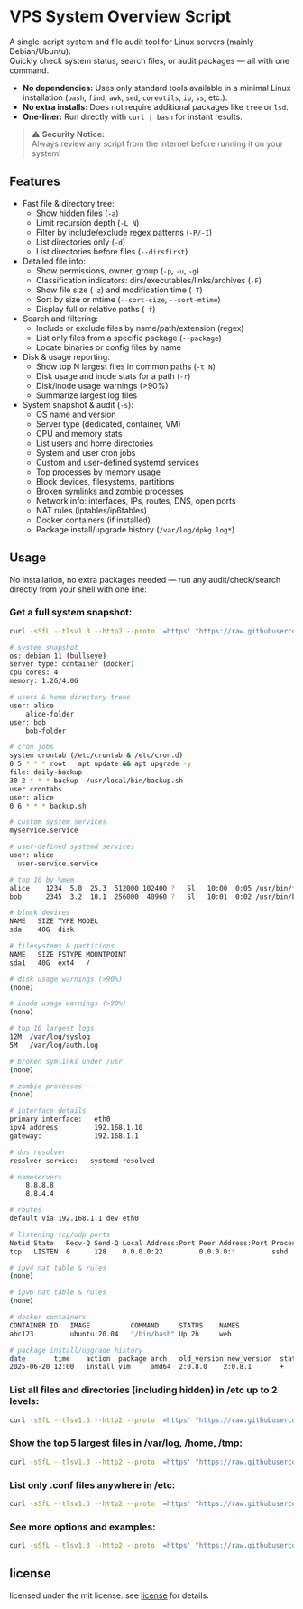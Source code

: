 # VPS System Overview Script

A single-script system and file audit tool for Linux servers (mainly Debian/Ubuntu).  
Quickly check system status, search files, or audit packages — all with one command.

- **No dependencies:** Uses only standard tools available in a minimal Linux installation (`bash`, `find`, `awk`, `sed`, `coreutils`, `ip`, `ss`, etc.).
- **No extra installs:** Does not require additional packages like `tree` or `lsd`.
- **One-liner:** Run directly with `curl | bash` for instant results.

> ⚠️ **Security Notice:**  
> Always review any script from the internet before running it on your system!


## Features

* Fast file & directory tree:
  * Show hidden files (`-a`)
  * Limit recursion depth (`-L N`)
  * Filter by include/exclude regex patterns (`-P/-I`)
  * List directories only (`-d`)
  * List directories before files (`--dirsfirst`)
* Detailed file info:
  * Show permissions, owner, group (`-p`, `-u`, `-g`)
  * Classification indicators: dirs/executables/links/archives (`-F`)
  * Show file size (`-z`) and modification time (`-T`)
  * Sort by size or mtime (`--sort-size`, `--sort-mtime`)
  * Display full or relative paths (`-f`)
* Search and filtering:
  * Include or exclude files by name/path/extension (regex)
  * List only files from a specific package (`--package`)
  * Locate binaries or config files by name
* Disk & usage reporting:
  * Show top N largest files in common paths (`-t N`)
  * Disk usage and inode stats for a path (`-r`)
  * Disk/inode usage warnings (>90%)
  * Summarize largest log files
* System snapshot & audit (`-s`):
  * OS name and version
  * Server type (dedicated, container, VM)
  * CPU and memory stats
  * List users and home directories
  * System and user cron jobs
  * Custom and user-defined systemd services
  * Top processes by memory usage
  * Block devices, filesystems, partitions
  * Broken symlinks and zombie processes
  * Network info: interfaces, IPs, routes, DNS, open ports
  * NAT rules (iptables/ip6tables)
  * Docker containers (if installed)
  * Package install/upgrade history (`/var/log/dpkg.log*`)

## Usage
No installation, no extra packages needed — run any audit/check/search directly from your shell with one line:

### Get a full system snapshot:
```bash
curl -sSfL --tlsv1.3 --http2 --proto '=https' "https://raw.githubusercontent.com/m0nokey/vps-inspector/main/vps-inspector.sh" | bash -s -- -s
```
```bash
# system snapshot
os: debian 11 (bullseye)
server type: container (docker)
cpu cores: 4
memory: 1.2G/4.0G

# users & home directory trees
user: alice
    alice-folder
user: bob
    bob-folder

# cron jobs
system crontab (/etc/crontab & /etc/cron.d)
0 5 * * * root   apt update && apt upgrade -y
file: daily-backup
30 2 * * * backup  /usr/local/bin/backup.sh
user crontabs
user: alice
0 6 * * * backup.sh

# custom system services
myservice.service

# user-defined systemd services
user: alice
  user-service.service

# top 10 by %mem
alice    1234  5.0  25.3  512000 102400 ?   Sl   10:00  0:05 /usr/bin/foo
bob      2345  3.2  10.1  256000  40960 ?   Sl   10:01  0:02 /usr/bin/bar

# block devices
NAME   SIZE TYPE MODEL
sda    40G  disk  

# filesystems & partitions
NAME   SIZE FSTYPE MOUNTPOINT
sda1   40G  ext4   /

# disk usage warnings (>90%)
(none)

# inode usage warnings (>90%)
(none)

# top 10 largest logs
12M  /var/log/syslog
5M   /var/log/auth.log

# broken symlinks under /usr
(none)

# zombie processes
(none)

# interface details
primary interface:   eth0
ipv4 address:        192.168.1.10
gateway:             192.168.1.1

# dns resolver
resolver service:   systemd-resolved

# nameservers
    8.8.8.8
    8.8.4.4

# routes
default via 192.168.1.1 dev eth0

# listening tcp/udp ports
Netid State   Recv-Q Send-Q Local Address:Port Peer Address:Port Process
tcp   LISTEN  0      128    0.0.0.0:22         0.0.0.0:*         sshd

# ipv4 nat table & rules
(none)

# ipv6 nat table & rules
(none)

# docker containers
CONTAINER ID   IMAGE          COMMAND     STATUS    NAMES
abc123         ubuntu:20.04   "/bin/bash" Up 2h     web

# package install/upgrade history
date       time    action  package arch   old_version new_version  status
2025-06-20 12:00   install vim     amd64  2:0.8.0    2:0.8.1       + 
```


### List all files and directories (including hidden) in /etc up to 2 levels:
```bash
curl -sSfL --tlsv1.3 --http2 --proto '=https' "https://raw.githubusercontent.com/m0nokey/vps-inspector/main/vps-inspector.sh" | bash -s -- -a -L 2 /etc
```
### Show the top 5 largest files in /var/log, /home, /tmp:
```bash
curl -sSfL --tlsv1.3 --http2 --proto '=https' "https://raw.githubusercontent.com/m0nokey/vps-inspector/main/vps-inspector.sh" | bash -s -- -t 5
```
### List only .conf files anywhere in /etc:
```bash
curl -sSfL --tlsv1.3 --http2 --proto '=https' "https://raw.githubusercontent.com/m0nokey/vps-inspector/main/vps-inspector.sh" | bash -s -- -P '\.conf$' /etc
```
### See more options and examples:
```bash
curl -sSfL --tlsv1.3 --http2 --proto '=https' "https://raw.githubusercontent.com/m0nokey/vps-inspector/main/vps-inspector.sh" | bash -s -- -h
```


## license

licensed under the mit license. see [license](./LICENSE) for details.

